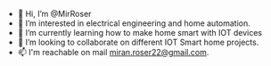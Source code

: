 - 👋 Hi, I’m @MirRoser
- 👀 I’m interested in electrical engineering and home automation.
- 🌱 I’m currently learning how to make home smart with IOT devices
- 💞️ I’m looking to collaborate on different IOT Smart home projects.
- 📫 I'm reachable on mail miran.roser22@gmail.com.

<!---
MirRoser/MirRoser is a ✨ special ✨ repository because its `README.md` (this file) appears on your GitHub profile.
You can click the Preview link to take a look at your changes.
--->
